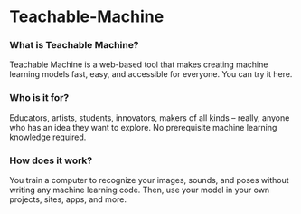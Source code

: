 # Teachable-Machine
### What is Teachable Machine?
Teachable Machine is a web-based tool that makes creating machine learning models fast, easy, and accessible for everyone. You can try it here.

### Who is it for?
Educators, artists, students, innovators, makers of all kinds – really, anyone who has an idea they want to explore. No prerequisite machine learning knowledge required.

### How does it work?
You train a computer to recognize your images, sounds, and poses without writing any machine learning code. Then, use your model in your own projects, sites, apps, and more.

